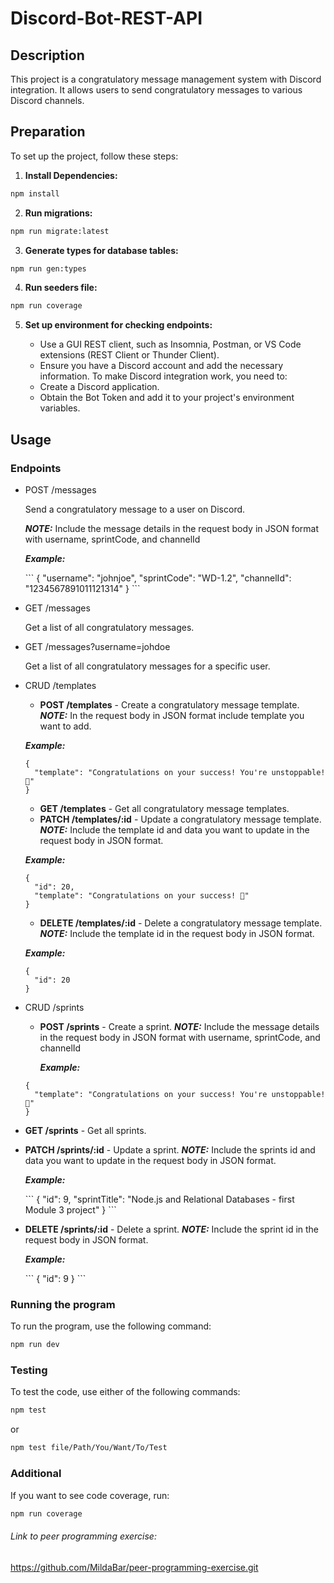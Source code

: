 # Discord-Bot-REST-API

## Description

This project is a congratulatory message management system with Discord integration. It allows users to send congratulatory messages to various Discord channels.

## Preparation

To set up the project, follow these steps:

1. **Install Dependencies:**

```bash
npm install
```

2. **Run migrations:**

```bash
npm run migrate:latest
```

3. **Generate types for database tables:**

```bash
npm run gen:types
```

4. **Run seeders file:**

```bash
npm run coverage
```

5. **Set up environment for checking endpoints:**

   - Use a GUI REST client, such as Insomnia, Postman, or VS Code extensions (REST Client or Thunder Client).
   - Ensure you have a Discord account and add the necessary information. To make Discord integration work, you need to:
   - Create a Discord application.
   - Obtain the Bot Token and add it to your project's environment variables.

## Usage

### Endpoints

- POST /messages
  <p>Send a congratulatory message to a user on Discord.</p>
  <em><strong>NOTE:</strong></em> Include the message details in the request body in JSON format with username, sprintCode, and channelId
  <p><em><strong>Example:</strong></em></p>
  ```
  {
    "username": "johnjoe",
    "sprintCode": "WD-1.2",
    "channelId": "1234567891011121314"
  }
  ```

- GET /messages
  <p>Get a list of all congratulatory messages.</p>

- GET /messages?username=johdoe
  <p>Get a list of all congratulatory messages for a specific user.</p>

- CRUD /templates

  - **POST /templates** - Create a congratulatory message template.
  <em><strong>NOTE:</strong></em> In the request body in JSON format include template you want to add.
  <p><em><strong>Example:</strong></em></p>

  ```
  {
    "template": "Congratulations on your success! You're unstoppable!🎉"
  }
  ```

  - **GET /templates** - Get all congratulatory message templates.
  - **PATCH /templates/:id** - Update a congratulatory message template.
  <em><strong>NOTE:</strong></em> Include the template id and data you want to update in the request body in JSON format.
  <p><em><strong>Example:</strong></em></p>

  ```
  {
    "id": 20,
    "template": "Congratulations on your success! 🎉"
  }
  ```

  - **DELETE /templates/:id** - Delete a congratulatory message template.
  <em><strong>NOTE:</strong></em> Include the template id in the request body in JSON format.
  <p><em><strong>Example:</strong></em></p>

  ```
  {
  	"id": 20
  }

  ```

- CRUD /sprints

  - **POST /sprints** - Create a sprint.
  <em><strong>NOTE:</strong></em> Include the message details in the request body in JSON format with username, sprintCode, and channelId
    <p><em><strong>Example:</strong></em></p>

  ```
  {
    "template": "Congratulations on your success! You're unstoppable!🎉"
  }
  ```

- **GET /sprints** - Get all sprints.
- **PATCH /sprints/:id** - Update a sprint.
  <em><strong>NOTE:</strong></em> Include the sprints id and data you want to update in the request body in JSON format.
  <p><em><strong>Example:</strong></em></p>
  ```
  {
    "id": 9,
    "sprintTitle": "Node.js and Relational Databases - first Module 3 project"
  }
  ```
- **DELETE /sprints/:id** - Delete a sprint.
  <em><strong>NOTE:</strong></em> Include the sprint id in the request body in JSON format.
  <p><em><strong>Example:</strong></em></p>
  ```
  {
    "id": 9
    }
  ```

### Running the program

To run the program, use the following command:

```bash
npm run dev
```

### Testing

To test the code, use either of the following commands:

```bash
npm test
```

or

```bash
npm test file/Path/You/Want/To/Test
```

### Additional

If you want to see code coverage, run:

```bash
npm run coverage
```

###### Link to peer programming exercise:

https://github.com/MildaBar/peer-programming-exercise.git

